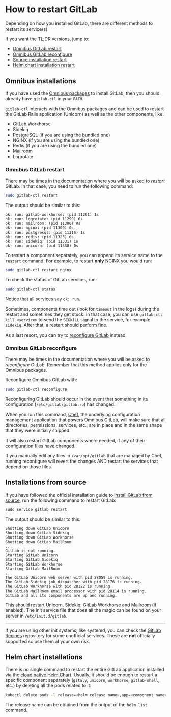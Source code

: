 # How to restart GitLab

Depending on how you installed GitLab, there are different methods to restart
its service(s).

If you want the TL;DR versions, jump to:

- [Omnibus GitLab restart](#omnibus-gitlab-restart)
- [Omnibus GitLab reconfigure](#omnibus-gitlab-reconfigure)
- [Source installation restart](#installations-from-source)
- [Helm chart installation restart](#helm-chart-installations)

## Omnibus installations

If you have used the [Omnibus packages][omnibus-dl] to install GitLab, then
you should already have `gitlab-ctl` in your `PATH`.

`gitlab-ctl` interacts with the Omnibus packages and can be used to restart the
GitLab Rails application (Unicorn) as well as the other components, like:

- GitLab Workhorse
- Sidekiq
- PostgreSQL (if you are using the bundled one)
- NGINX (if you are using the bundled one)
- Redis (if you are using the bundled one)
- [Mailroom][]
- Logrotate

### Omnibus GitLab restart

There may be times in the documentation where you will be asked to _restart_
GitLab. In that case, you need to run the following command:

```bash
sudo gitlab-ctl restart
```

The output should be similar to this:

```
ok: run: gitlab-workhorse: (pid 11291) 1s
ok: run: logrotate: (pid 11299) 0s
ok: run: mailroom: (pid 11306) 0s
ok: run: nginx: (pid 11309) 0s
ok: run: postgresql: (pid 11316) 1s
ok: run: redis: (pid 11325) 0s
ok: run: sidekiq: (pid 11331) 1s
ok: run: unicorn: (pid 11338) 0s
```

To restart a component separately, you can append its service name to the
`restart` command. For example, to restart **only** NGINX you would run:

```bash
sudo gitlab-ctl restart nginx
```

To check the status of GitLab services, run:

```bash
sudo gitlab-ctl status
```

Notice that all services say `ok: run`.

Sometimes, components time out (look for `timeout` in the logs) during the
restart and sometimes they get stuck.
In that case, you can use `gitlab-ctl kill <service>` to send the `SIGKILL`
signal to the service, for example `sidekiq`. After that, a restart should
perform fine.

As a last resort, you can try to
[reconfigure GitLab](#omnibus-gitlab-reconfigure) instead.

### Omnibus GitLab reconfigure

There may be times in the documentation where you will be asked to _reconfigure_
GitLab. Remember that this method applies only for the Omnibus packages.

Reconfigure Omnibus GitLab with:

```bash
sudo gitlab-ctl reconfigure
```

Reconfiguring GitLab should occur in the event that something in its
configuration (`/etc/gitlab/gitlab.rb`) has changed.

When you run this command, [Chef], the underlying configuration management
application that powers Omnibus GitLab, will make sure that all directories,
permissions, services, etc., are in place and in the same shape that they were
initially shipped.

It will also restart GitLab components where needed, if any of their
configuration files have changed.

If you manually edit any files in `/var/opt/gitlab` that are managed by Chef,
running reconfigure will revert the changes AND restart the services that
depend on those files.

## Installations from source

If you have followed the official installation guide to [install GitLab from
source][install], run the following command to restart GitLab:

```
sudo service gitlab restart
```

The output should be similar to this:

```
Shutting down GitLab Unicorn
Shutting down GitLab Sidekiq
Shutting down GitLab Workhorse
Shutting down GitLab MailRoom
...
GitLab is not running.
Starting GitLab Unicorn
Starting GitLab Sidekiq
Starting GitLab Workhorse
Starting GitLab MailRoom
...
The GitLab Unicorn web server with pid 28059 is running.
The GitLab Sidekiq job dispatcher with pid 28176 is running.
The GitLab Workhorse with pid 28122 is running.
The GitLab MailRoom email processor with pid 28114 is running.
GitLab and all its components are up and running.
```

This should restart Unicorn, Sidekiq, GitLab Workhorse and [Mailroom][]
(if enabled). The init service file that does all the magic can be found on
your server in `/etc/init.d/gitlab`.

---

If you are using other init systems, like systemd, you can check the
[GitLab Recipes][gl-recipes] repository for some unofficial services. These are
**not** officially supported so use them at your own risk.

[omnibus-dl]: https://about.gitlab.com/install/ "Download the Omnibus packages"
[install]: ../install/installation.md "Documentation to install GitLab from source"
[mailroom]: reply_by_email.md "Used for replying by email in GitLab issues and merge requests"
[chef]: https://www.chef.io/products/chef-infra/ "Chef official website"
[src-service]: https://gitlab.com/gitlab-org/gitlab/blob/master/lib/support/init.d/gitlab "GitLab init service file"
[gl-recipes]: https://gitlab.com/gitlab-org/gitlab-recipes/tree/master/init "GitLab Recipes repository"

## Helm chart installations

There is no single command to restart the entire GitLab application installed via
the [cloud native Helm Chart](https://docs.gitlab.com/charts/). Usually, it should be
enough to restart a specific component separately (`gitaly`, `unicorn`,
`workhorse`, `gitlab-shell`, etc.) by deleting all the pods related to it:

```bash
kubectl delete pods -l release=<helm release name>,app=<component name>
```

The release name can be obtained from the output of the `helm list` command.
